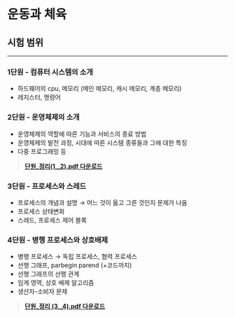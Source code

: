 # 운동과 체육

## 시험 범위

---

### 1단원 - 컴퓨터 시스템의 소개

- 하드웨어의 cpu, 메모리 (메인 메모리, 캐시 메모리, 계층 메모리)
- 레지스터, 명령어

### 2단원 - 운영체제의 소개

- 운영체제의 역할에 따른 기능과 서비스의 종료 방법
- 운영체제의 발전 과정, 시대에 따른 시스템 종류들과 그에 대한 특징
- 다중 프로그래밍 등

> [**단원_정리(1,_2).pdf 다운로드**](https://cdn.discordapp.com/attachments/919848386327379969/968341747748978778/1_2_1.pdf)
> 

### 3단원 - 프로세스와 스레드

- 프로세스의 개념과 설명 → 어느 것이 옳고 그른 것인지 문제가 나옴
- 프로세스 상태변화
- 스레드, 프로세스 제어 블록

### 4단원 - 병행 프로세스와 상호배제

- 병행 프로세스 → 독립 프로세스, 협력 프로세스
- 선행 그래프, parbegin parend (+코드까지)
- 선행 그래프의 선행 관계
- 임계 영역, 상호 배제 알고리즘
- 생산자-소비자 문제

> [**단원_정리 (3,_4).pdf 다운로드**](https://cdn.discordapp.com/attachments/919848386327379969/968341748415856671/3_4.pdf)
>